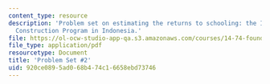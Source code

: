 ```yaml
---
content_type: resource
description: 'Problem set on estimating the returns to schooling: the INPRES School
  Construction Program in Indonesia.'
file: https://ol-ocw-studio-app-qa.s3.amazonaws.com/courses/14-74-foundations-of-development-policy-spring-2009/920ce0895ad068b474c16658ebd73746_MIT14_74s09_pset02.pdf
file_type: application/pdf
resourcetype: Document
title: 'Problem Set #2'
uid: 920ce089-5ad0-68b4-74c1-6658ebd73746
---
```

